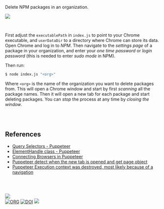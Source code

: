 Delete NPM packages in an organization.

![](https://i.imgur.com/VaudKyG.jpg)

<br>


First adjust the `executablePath` in `index.js` to point to your Chrome
executable, and `userDataDir` to a directory where Chrome can store its data.
Open Chrome and log in to *NPM*. Then navigate to the *settings page* of a package
in your organization, and enter your *one time password* or *login password* (this
is needed to enter *sudo mode* in NPM).

Then run:

```bash
$ node index.js "<org>"
```

Where `<org>` is the name of the organization you want to delete packages from.
This will open a Chrome window and start by first *scanning* all the package
names. Then it will open a new tab for each package and start deleting packages.
You can *stop* the process at any time by *closing the window*.

<br>
<br>


## References

- [Query Selectors - Puppeteer](https://pptr.dev/guides/query-selectors)
- [ElementHandle class - Puppeteer](https://pptr.dev/api/puppeteer.elementhandle)
- [Connecting Browsers in Puppeteer](https://stackoverflow.com/q/55096771/1413259)
- [Puppeteer detect when the new tab is opened and get page object](https://stackoverflow.com/q/49050003/1413259)
- [Puppeteer Execution context was destroyed, most likely because of a navigation](https://stackoverflow.com/q/55877263/1413259)

<br>
<br>


[![](https://img.youtube.com/vi/cxUWZoirTZk/maxresdefault.jpg)](https://www.youtube.com/watch?v=cxUWZoirTZk)<br>
[![ORG](https://img.shields.io/badge/org-javascriptf-green?logo=Org)](https://javascriptf.github.io)
[![DOI](https://zenodo.org/badge/645461922.svg)](https://zenodo.org/badge/latestdoi/645461922)
![](https://ga-beacon.deno.dev/G-4NEP5LC20N:1fbE9YTHTw2pzxI6HO33Mw/github.com/pantryf/delete-npm-org-packages.devtools)
